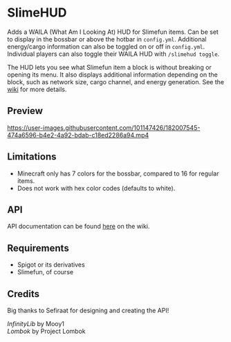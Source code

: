 # SlimeHUD

Adds a WAILA (What Am I Looking At) HUD for Slimefun items. Can be set to display in the bossbar or above the hotbar in `config.yml`. Additional energy/cargo information can also be toggled on or off in `config.yml`. Individual players can also toggle their WAILA HUD with `/slimehud toggle`.

The HUD lets you see what Slimefun item a block is without breaking or opening its menu. It also displays additional information depending on the block, such as network size, cargo channel, and energy generation. See the [wiki](https://github.com/SchnTgaiSpock/SlimeHUD/wiki) for more details.

## Preview

<https://user-images.githubusercontent.com/101147426/182007545-474a6596-b4e2-4a92-bdab-c18ed2286a94.mp4>

## Limitations

- Minecraft only has 7 colors for the bossbar, compared to 16 for regular items.
- Does not work with hex color codes (defaults to white).

## API

API documentation can be found [here](https://github.com/SchnTgaiSpock/SlimeHUD/wiki/API-Usage) on the wiki.

## Requirements

- Spigot or its derivatives
- Slimefun, of course

## Credits

Big thanks to Sefiraat for designing and creating the API!

*InfinityLib* by Mooy1  
*Lombok* by Project Lombok
